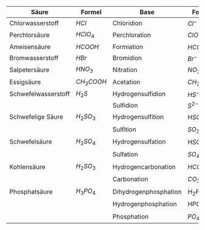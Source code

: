 

| Säure               | Formel        | Base                  | Formel            |
| ------------------- | ------------- | --------------------- | ----------------- |
| Chlorwasserstoff    | $HCl$         | Chloridion            | $Cl^{-}$          |
| Perchlorsäure       | $HClO_{4}$    | Perchloration         | $ClO_{4}^{-}$     |
| Ameisensäure        | $HCOOH$       | Formiation            | $HCOO^{-}$        |
| Bromwasserstoff     | $HBr$         | Bromidion             | $Br^{-}$          |
| Salpetersäure       | $HNO_{3}$     | Nitration             | $NO_{3}^{-}$      |
| Essigsäure          | $CH_{3}COOH$  | Acetation             | $CH_{3}COO^{-}$   |
| Schwefelwasserstoff | $H_{2}S$      | Hydrogensulfidion     | $HS^{-}$          |
|                     |               | Sulfidion             | $S^{2-}$          |
| Schwefelige Säure   | $H_{2}SO_{3}$ | Hydrogensulfition     | $HSO_{3}^{-}$     |
|                     |               | Sulfition             | $SO_{3}^{2-}$     |
| Schwefelsäure       | $H_{2}SO_{4}$ | Hydrogensulfation     | $HSO_{4}^{-}$     |
|                     |               | Sulfation             | $SO_{4}^{2-}$     |
| Kohlensäure         | $H_{2}SO_{3}$ | Hydrogencarbonation   | $HCO_{3}^{-}$     |
|                     |               | Carbonation           | $CO_{3}^{2-}$     |
| Phosphatsäure       | $H_{3}PO_{4}$ | Dihydrogenphosphation | $H_{2}PO_{4}^{-}$ |
|                     |               | Hydrogenphosphation   | $HPO_{4}^{2-}$    |
|                     |               | Phosphation           | $PO_{4}^{3-}$     |
